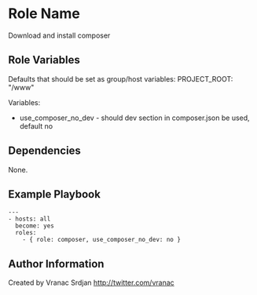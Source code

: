 Role Name
=========

Download and install composer

Role Variables
--------------

Defaults that should be set as group/host variables:
PROJECT_ROOT: "/www"

Variables:
- use_composer_no_dev - should dev section in composer.json be used, default no

Dependencies
------------

None.

Example Playbook
----------------

```
---
- hosts: all
  become: yes
  roles:
    - { role: composer, use_composer_no_dev: no }
```

Author Information
------------------

Created by Vranac Srdjan http://twitter.com/vranac
